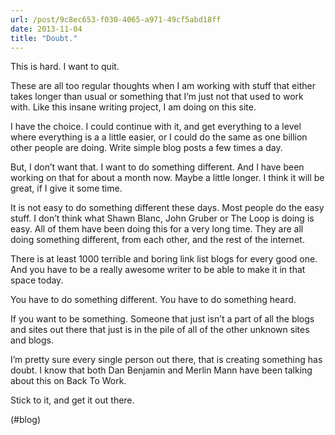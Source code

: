 ```yaml
---
url: /post/9c8ec653-f030-4065-a971-49cf5abd18ff
date: 2013-11-04
title: "Doubt."
---
```


This is hard. I want to quit.



These are all too regular thoughts when I am working with stuff that either takes longer than usual or something that I&#8217;m just not that used to work with. Like this insane writing project, I am doing on this site.



I have the choice. I could continue with it, and get everything to a level where everything is a a little easier, or I could do the same as one billion other people are doing. Write simple blog posts a few times a day.



But, I don&#8217;t want that. I want to do something different. And I have been working on that for about a month now. Maybe a little longer. I think it will be great, if I give it some time.



It is not easy to do something different these days. Most people do the easy stuff. I don&#8217;t think what Shawn Blanc, John Gruber or The Loop is doing is easy. All of them have been doing this for a very long time. They are all doing something different, from each other, and the rest of the internet.



There is at least 1000 terrible and boring link list blogs for every good one. And you have to be a really awesome writer to be able to make it in that space today.



You have to do something different. You have to do something heard.



If you want to be something. Someone that just isn&#8217;t a part of all the blogs and sites out there that just is in the pile of all of the other unknown sites and blogs.



I&#8217;m pretty sure every single person out there, that is creating something has doubt. I know that both Dan Benjamin and Merlin Mann have been talking about this on Back To Work.



Stick to it, and get it out there.



(#blog)